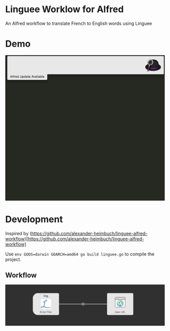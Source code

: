 # Linguee Worklow for Alfred

An Alfred workflow to translate French to English words using Linguee

# Demo

![alt src](linguee_alfred.gif "Linguee Alfred Demo")

# Development

Inspired by (https://github.com/alexander-heimbuch/linguee-alfred-workflow)[https://github.com/alexander-heimbuch/linguee-alfred-workflow]

Use `env GOOS=darwin GOARCH=amd64 go build linguee.go` to compile the project.

## Workflow

![alt src](workflow.png "Worflow Screenshot")